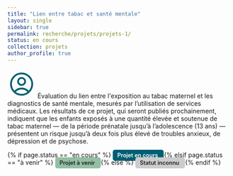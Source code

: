 ```yaml
---
title: "Lien entre tabac et santé mentale"
layout: single
sidebar: true
permalink: recherche/projets/projets-1/
status: en cours
collection: projets
author_profile: true
---
```

<svg xmlns="http://www.w3.org/2000/svg"
     fill="none"
     viewBox="0 0 24 24"
     stroke-width="1.5"
     stroke="#005f73"
     width="64"
     height="64">
  <path stroke-linecap="round" stroke-linejoin="round"
        d="M17.982 18.725A7.488 7.488 0 0 0 12 15.75a7.488 7.488 0 0 0-5.982 2.975m11.963 0a9 9 0 1 0-11.963 0m11.963 0A8.966 8.966 0 0 1 12 21a8.966 8.966 0 0 1-5.982-2.275M15 9.75a3 3 0 1 1-6 0 3 3 0 0 1 6 0Z" />
</svg> 
Évaluation du lien entre l'exposition au tabac maternel et les diagnostics de santé mentale, mesurés par l’utilisation de services médicaux.
Les résultats de ce projet, qui seront publiés prochainement, indiquent que les enfants exposés à une quantité élevée et soutenue de tabac maternel — de la période prénatale jusqu’à l’adolescence (13 ans) — présentent un risque jusqu’à deux fois plus élevé de troubles anxieux, de dépression et de psychose.

<div style="margin-bottom: 1rem;">
  {% if page.status == "en cours" %}
    <span style="background-color: #005f73; color: white; padding: 0.4em 0.8em; border-radius: 5px; font-weight: 600; font-size: 0.9em;">
      Projet en cours
    </span>
  {% elsif page.status == "à venir" %}
    <span style="background-color: #94bfa3; color: #222; padding: 0.4em 0.8em; border-radius: 5px; font-weight: 600; font-size: 0.9em;">
      Projet à venir
    </span>
  {% else %}
    <span style="background-color: #ccc; color: #222; padding: 0.4em 0.8em; border-radius: 5px; font-weight: 600; font-size: 0.9em;">
      Statut inconnu
    </span>
  {% endif %}
</div>